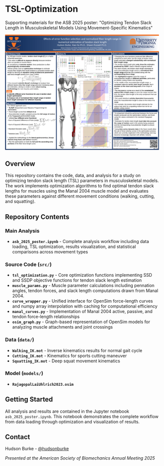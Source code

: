 # TSL-Optimization

Supporting materials for the ASB 2025 poster: "Optimizing Tendon Slack Length in Musculoskeletal Models Using Movement-Specific Kinematics"

![ASB_Poster](./ASB_Poster.png)

## Overview

This repository contains the code, data, and analysis for a study on optimizing tendon slack length (TSL) parameters in musculoskeletal models. The work implements optimization algorithms to find optimal tendon slack lengths for muscles using the Manal 2004 muscle model and evaluates these parameters against different movement conditions (walking, cutting, and squatting).

## Repository Contents

### Main Analysis
- **`asb_2025_poster.ipynb`** - Complete analysis workflow including data loading, TSL optimization, results visualization, and statistical comparisons across movement types

### Source Code (`src/`)
- **`tsl_optimization.py`** - Core optimization functions implementing SSD and SSDP objective functions for tendon slack length estimation
- **`muscle_params.py`** - Muscle parameter calculations including pennation angles, tendon forces, and slack length computations drawn from Manal 2004. 
- **`curve_wrapper.py`** - Unified interface for OpenSim force-length curves and numpy array interpolation with caching for computational efficiency
- **`manal_curves.py`** - Implementation of Manal 2004 active, passive, and tendon force-length relationships
- **`osim_graph.py`** - Graph-based representation of OpenSim models for analyzing muscle attachments and joint crossings

### Data (`data/`)
- **`Walking_IK.mot`** - Inverse kinematics results for normal gait cycle
- **`Cutting_IK.mot`** - Kinematics for sports cutting maneuver
- **`Squatting_IK.mot`** - Deep squat movement kinematics

### Model (`models/`)
- **`RajagopalLaiUhlrich2023.osim`**

## Getting Started

All analysis and results are contained in the Jupyter notebook `asb_2025_poster.ipynb`. This notebook demonstrates the complete workflow from data loading through optimization and visualization of results.

## Contact

Hudson Burke - [@hudsonburke](https://github.com/hudsonburke)

*Presented at the American Society of Biomechanics Annual Meeting 2025*
